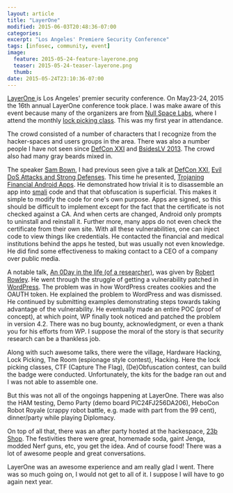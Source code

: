 ```yaml
---
layout: article
title: "LayerOne"
modified: 2015-06-03T20:48:36-07:00
categories: 
excerpt: "Los Angeles' Premiere Security Conference"
tags: [infosec, community, event]
image:
  feature: 2015-05-24-feature-layerone.png
  teaser: 2015-05-24-teaser-layerone.png
  thumb:
date: 2015-05-24T23:10:36-07:00
---
```

[LayerOne ](http//www.layerone.org/) is Los Angeles' premier security conference. On May23-24, 2015 the 16th annual LayerOne conference took place. I was make aware of this event because many of the organizers are from [Null Space Labs](http://032.la/), where I attend the monthly [lock picking class](http://www.carlosisawesome.com/lockpicking-at-null-space-labs_2015-03-20/).  This was my first year in attendance.

The crowd consisted of a number of characters that I recognize from the hacker-spaces and users groups in the area. There was also a number people I have not seen since [DefCon XXI](/defcon-xxi_2013-08-04/) and [BsidesLV 2013](/volunteering-at-bsideslv_2013-07-31/). The crowd also had many gray beards mixed in.

The speaker [Sam Bown](https://samsclass.info/), I had previous seen give a talk at [DefCon XXI](https://www.defcon.org/html/defcon-21/dc-21-index.html), [Evil DoS Attacks and Strong Defenses](https://media.defcon.org/DEF%20CON%2021/DEF%20CON%2021%20video%20and%20slides/DEF%20CON%2021%20Hacking%20Conference%20Presentation%20By%20Sam%20Bowne%20and%20Matthew%20Prince%20-%20Evil%20DoS%20Attacks%20and%20Strong%20Defenses%20-%20Video%20and%20Slides.m4v). This time he presented, [Trojaning Financial Android Apps](http://www.layerone.org/speakers/#sambowne). He demonstrated how trivial it is to disassemble an app into [smali](https://code.google.com/p/smali/) code and that that obfuscation is superficial. This makes it simple to modify the code for one's own purpose. Apps are signed, so this should be difficult to implement except for the fact that the certificate is not  checked against a CA. And when certs are changed, Android only prompts to uninstall and reinstall it. Further more, many apps do not even check the certificate from their own site. With all these vulnerabilities, one can inject code to view things like credentials. He contacted the financial and medical institutions behind the apps he tested, but was usually not even knowledge.  He did find some effectiveness to making contact to a CEO of a company over public media.

A notable talk, [An 0Day in the life (of a researcher)](http://www.layerone.org/speakers/#robertrowley), was given by [Robert Rowley](https://www.linkedin.com/in/robertlei). He went through the struggle of getting a vulnerability patched in [WordPress](https://wordpress.com). The problem was in how WordPress creates cookies and the OAUTH token. He explained the problem to WordPress and was dismissed. He continued by submitting examples demonstrating steps towards taking advantage of the vulnerability. He eventually made an entire POC (proof of concept), at which point, WP finally took noticed and patched the problem in version 4.2. There was no bug bounty, acknowledgment, or even a thank you for his efforts from WP. I suppose the moral of the story is that security research can be a thankless job.

Along with such awesome talks, there were the village, Hardware Hacking, Lock Picking, The Room (espionage style contest), Hacking. Here the lock picking classes, CTF (Capture The Flag), (De)Obfuscation contest, can build the badge were conducted. Unfortunately, the kits for the badge ran out and I was not able to assemble one.

But this was not all of the ongoings happening at LayerOne. There was also the HAM testing, Demo Party (demo board PIC24FJ256DA206), HeboCon Robot Royale (crappy robot battle, e.g. made with part from the 99 cent), dinner/party while playing Diplomacy.

On top of all that, there was an after party hosted at the hackespace, [23b Shop](http://shop.23b.org/). The festivities there were great, homemade soda, gaint Jenga, modded Nerf guns, etc, you get the idea. And of course food! There was a lot of awesome people and great conversations. 

LayerOne was an awesome experience and am really glad I went. There was so much going on, I would not get to all of it. I suppose I will have to go again next year.
